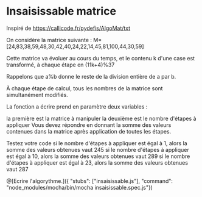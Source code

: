 # Insaisissable matrice
  Inspiré de https://callicode.fr/pydefis/AlgoMat/txt
  
  On considère la matrice suivante : M=\[24,83,38,59,48,30,42,40,24,22,14,45,81,100,44,30,59]
  
  Cette matrice va évoluer au cours du temps, et le contenu k d'une case est transformé, à chaque étape en (11k+4)%37
  
  Rappelons que a%b donne le reste de la division entière de a par b.
  
  À chaque étape de calcul, tous les nombres de la matrice sont simultanément modifiés.
  
  La fonction a écrire prend en paramètre deux variables :
  
  la première est la matrice à manipuler
  la deuxième est le nombre d'étapes à appliquer
  Vous devez répondre en donnant la somme des valeurs contenues dans la matrice après application de toutes les étapes.
  
  Testez votre code
  si le nombre d'étapes à appliquer est égal à 1, alors la somme des valeurs obtenues vaut 245
  si le nombre d'étapes à appliquer est égal à 10, alors la somme des valeurs obtenues vaut 289
  si le nombre d'étapes à appliquer est égal à 23, alors la somme des valeurs obtenues vaut 287
  
@[Ecrire l'algorythme.]({ "stubs": ["insaisissable.js"], "command": "node_modules/mocha/bin/mocha insaisissable.spec.js"})
